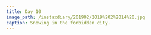 ```yaml
---
title: Day 10
image_path: /instaxdiary/201902/2019%202%2014%20.jpg
caption: Snowing in the forbidden city.
---
```


